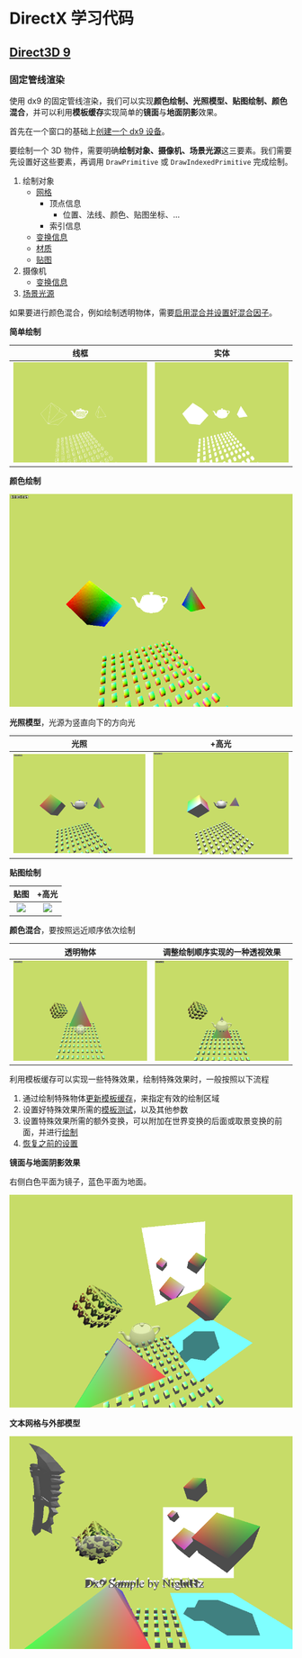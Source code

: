 # DirectX 学习代码

## [Direct3D 9](https://docs.microsoft.com/en-us/windows/win32/direct3d9/dx9-graphics)

### 固定管线渲染

使用 dx9 的固定管线渲染，我们可以实现**颜色绘制、光照模型、贴图绘制、颜色混合**，并可以利用**模板缓存**实现简单的**镜面**与**地面阴影**效果。

首先在一个窗口的基础上[创建一个 dx9 设备](DXLearning/dx9.cpp#L5-L58)。

要绘制一个 3D 物件，需要明确**绘制对象、摄像机、场景光源**这三要素。我们需要先设置好这些要素，再调用 `DrawPrimitive` 或 `DrawIndexedPrimitive` 完成绘制。

1. 绘制对象
   - [网格](DXLearning/dx9.cpp#L94-L108)
     - 顶点信息
       - 位置、法线、颜色、贴图坐标、...
     - 索引信息
   - [变换信息](DXLearning/dx9.cpp#L527)
   - [材质](DXLearning/dx9.cpp#L532)
   - [贴图](DXLearning/dx9.cpp#L537-L540)
2. 摄像机
   - [变换信息](DXLearning/dx9.cpp#L651-L663)
3. [场景光源](DXLearning/main.cpp#L122-L133)

如果要进行颜色混合，例如绘制透明物体，需要[启用混合并设置好混合因子](DXLearning/main.cpp#L140-L149)。

**简单绘制**

|线框|实体|
|:-:|:-:|
|![](img/dx9_1wireframe.png)|![](img/dx9_1solid.png)|

**颜色绘制**

![](img/dx9_2color.gif)

**光照模型**，光源为竖直向下的方向光

|光照|+高光|
|:-:|:-:|
|![](img/dx9_3light.gif)|![](img/dx9_3light_specular.gif)|

**贴图绘制**

|贴图|+高光|
|:-:|:-:|
|![](img/dx9_4texture.gif)|![](img/dx9_4texture_specular.gif)|

**颜色混合**，要按照远近顺序依次绘制

|透明物体|调整绘制顺序实现的一种透视效果|
|:-:|:-:|
|![](img/dx9_5alpha.gif)|![](img/dx9_5alpha_spec.gif)|


利用模板缓存可以实现一些特殊效果，绘制特殊效果时，一般按照以下流程

1. 通过绘制特殊物体[更新模板缓存](DXLearning/main.cpp#L310-L324)，来指定有效的绘制区域
2. 设置好特殊效果所需的[模板测试](DXLearning/main.cpp#L326-L344)，以及其他参数
3. 设置特殊效果所需的额外变换，可以附加在世界变换的后面或取景变换的前面，并进行[绘制](DXLearning/main.cpp#L346-L352)
4. [恢复之前的设置](DXLearning/main.cpp#L354-L360)

**镜面与地面阴影效果**

右侧白色平面为镜子，蓝色平面为地面。

![](img/dx9_6stencile.png)


**文本网格与外部模型**

![](img/dx9_7font_and_model.png)



